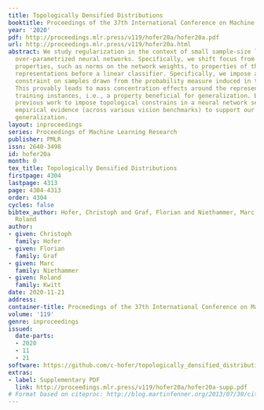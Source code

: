 ```yaml
---
title: Topologically Densified Distributions
booktitle: Proceedings of the 37th International Conference on Machine Learning
year: '2020'
pdf: http://proceedings.mlr.press/v119/hofer20a/hofer20a.pdf
url: http://proceedings.mlr.press/v119/hofer20a.html
abstract: We study regularization in the context of small sample-size learning with
  over-parametrized neural networks. Specifically, we shift focus from architectural
  properties, such as norms on the network weights, to properties of the internal
  representations before a linear classifier. Specifically, we impose a topological
  constraint on samples drawn from the probability measure induced in that space.
  This provably leads to mass concentration effects around the representations of
  training instances, i.e., a property beneficial for generalization. By leveraging
  previous work to impose topological constrains in a neural network setting, we provide
  empirical evidence (across various vision benchmarks) to support our claim for better
  generalization.
layout: inproceedings
series: Proceedings of Machine Learning Research
publisher: PMLR
issn: 2640-3498
id: hofer20a
month: 0
tex_title: Topologically Densified Distributions
firstpage: 4304
lastpage: 4313
page: 4304-4313
order: 4304
cycles: false
bibtex_author: Hofer, Christoph and Graf, Florian and Niethammer, Marc and Kwitt,
  Roland
author:
- given: Christoph
  family: Hofer
- given: Florian
  family: Graf
- given: Marc
  family: Niethammer
- given: Roland
  family: Kwitt
date: 2020-11-21
address: 
container-title: Proceedings of the 37th International Conference on Machine Learning
volume: '119'
genre: inproceedings
issued:
  date-parts:
  - 2020
  - 11
  - 21
software: https://github.com/c-hofer/topologically_densified_distributions
extras:
- label: Supplementary PDF
  link: http://proceedings.mlr.press/v119/hofer20a/hofer20a-supp.pdf
# Format based on citeproc: http://blog.martinfenner.org/2013/07/30/citeproc-yaml-for-bibliographies/
---
```

